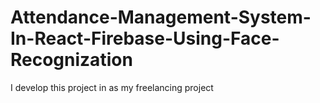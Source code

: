 # Attendance-Management-System-In-React-Firebase-Using-Face-Recognization
I develop this project in as my freelancing project
